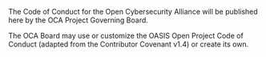 The Code of Conduct for the Open Cybersecurity Alliance will be published here by the OCA Project Governing Board. 

The OCA Board may use or customize the OASIS Open Project Code of Conduct (adapted from the Contributor Covenant v1.4) or create its own.

